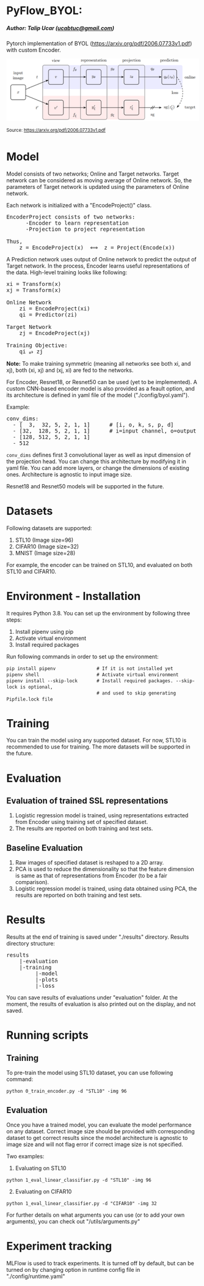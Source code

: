# PyFlow_BYOL: 
##### Author: Talip Ucar (ucabtuc@gmail.com)

Pytorch implementation of BYOL (https://arxiv.org/pdf/2006.07733v1.pdf) with custom Encoder.

![BYOL](./assets/byol.png)

<sup>Source: https://arxiv.org/pdf/2006.07733v1.pdf </sub>
# Model
Model consists of two networks; Online and Target networks. Target network can be considered as moving average of 
Online network. So, the parameters of Target network is updated using the parameters of Online network.

Each network is initialized with a "EncodeProject()" class. 
<pre>
EncoderProject consists of two networks: 
      -Encoder to learn representation
      -Projection to project representation

Thus,
    z = EncodeProject(x)  &#x27FA;  z = Project(Encode(x))    
</pre>

A Prediction network uses output of Online network to predict the output of Target network. In the process, Encoder learns
useful representations of the data. High-level training looks like following:

<pre>
xi = Transform(x)
xj = Transform(x)

Online Network
    zi = EncodeProject(xi)  
    qi = Predictor(zi)
    
Target Network 
    zj = EncodeProject(xj)  

Training Objective:
    qi &#x2975; zj
</pre>

**Note:** To make training symmetric (meaning all networks see both xi, and xj), both (xi, xj) and (xj, xi) are fed to the networks.


For Encoder, Resnet18, or Resnet50 can be used (yet to be implemented). A custom CNN-based encoder model is also provided as a feault option, and its architecture is defined in 
yaml file of the model ("./config/byol.yaml"). 

Example: 
<pre>
conv_dims:                        
  - [  3,  32, 5, 2, 1, 1]      # [i, o, k, s, p, d]
  - [32,  128, 5, 2, 1, 1]      # i=input channel, o=output channel, k = kernel, s = stride, p = padding, d = dilation
  - [128, 512, 5, 2, 1, 1]      
  - 512 
</pre>

```conv_dims``` defines first 3 convolutional layer as well as input dimension of the projection head. You can change this architecture
by modifying it in yaml file. You can add more layers, or change the dimensions of existing ones. 
Architecture is agnostic to input image size.

Resnet18 and Resnet50 models will be supported in the future.

# Datasets
Following datasets are supported:
1. STL10    (Image size=96)
2. CIFAR10  (Image size=32)
3. MNIST    (Image size=28)

For example, the encoder can be trained on STL10, and evaluated on both STL10 and CIFAR10.

# Environment - Installation
It requires Python 3.8. You can set up the environment by following three steps:
1. Install pipenv using pip
2. Activate virtual environment
3. Install required packages 

Run following commands in order to set up the environment:
```
pip install pipenv               # If it is not installed yet
pipenv shell                     # Activate virtual environment
pipenv install --skip-lock       # Install required packages. --skip-lock is optional, 
                                 # and used to skip generating Pipfile.lock file
```

# Training
You can train the model using any supported dataset. For now, STL10 is recommended to use for training. The more datasets will be 
supported in the future.

# Evaluation
## Evaluation of trained SSL representations
1. Logistic regression model is trained, using representations extracted from Encoder using training set of
specified dataset.
2. The results are  reported on both training and test sets.

## Baseline Evaluation
1. Raw images of specified dataset is reshaped to a 2D array. 
2. PCA is used to reduce the dimensionality so that the feature
dimension is same as that of representations from Encoder (to be a fair comparison). 
3. Logistic regression model is trained, using data obtained using PCA, the results are reported on both training and
test sets.

# Results

Results at the end of training is saved under "./results" directory. Results directory structure:

<pre>
results
    |-evaluation 
    |-training 
         |-model
         |-plots
         |-loss
</pre>

You can save results of evaluations under "evaluation" folder. At the moment, the results of 
evaluation is also printed out on the display, and not saved.

# Running scripts
## Training
To pre-train the model using STL10 dataset, you can use following command:
```
python 0_train_encoder.py -d "STL10" -img 96
```
## Evaluation
Once you have a trained model, you can evaluate the model performance on any dataset. Correct image size should be provided
with corresponding dataset to get correct results since the model architecture is agnostic to image size and will not flag
error if correct image size is not specified.

Two examples: 
1. Evaluating on STL10
```
python 1_eval_linear_classifier.py -d "STL10" -img 96
```
2. Evaluating on CIFAR10
```
python 1_eval_linear_classifier.py -d "CIFAR10" -img 32
```

For further details on what arguments you can use (or to add your own arguments), you can check out "/utils/arguments.py"

# Experiment tracking
MLFlow is used to track experiments. It is turned off by default, but can be turned on by changing option in 
runtime config file in "./config/runtime.yaml"
